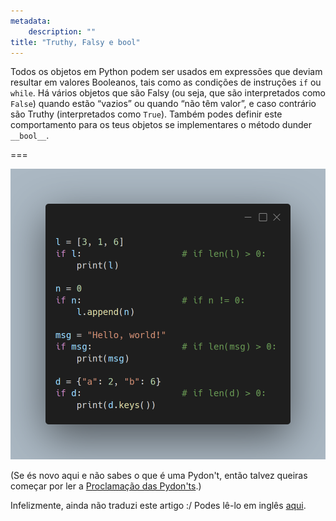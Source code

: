 ```yaml
---
metadata:
    description: ""
title: "Truthy, Falsy e bool"
---
```


Todos os objetos em Python podem ser usados em expressões que deviam
resultar em valores Booleanos, tais como as condições de instruções
`if` ou `while`.
Há vários objetos que são Falsy (ou seja, que são interpretados
como `False`) quando estão “vazios” ou quando “não têm valor”,
e caso contrário são Truthy (interpretados como `True`).
Também podes definir este comportamento para os teus objetos
se implementares o método dunder `__bool__`.

===

![Código Python contrastando alguns ifs.](thumbnail.png)

(Se és novo aqui e não sabes o que é uma Pydon't, então talvez queiras começar por
ler a [Proclamação das Pydon'ts][manifesto].)

Infelizmente, ainda não traduzi este artigo :/
Podes lê-lo em inglês [aqui](https://mathspp.com/blog/pydonts/truthy-falsy-and-bool).

[subscribe]: https://mathspp.com/subscribe
[manifesto]: /blog/pydonts/pydont-manifesto
[pep3140]: https://www.python.org/dev/peps/pep-3140/
